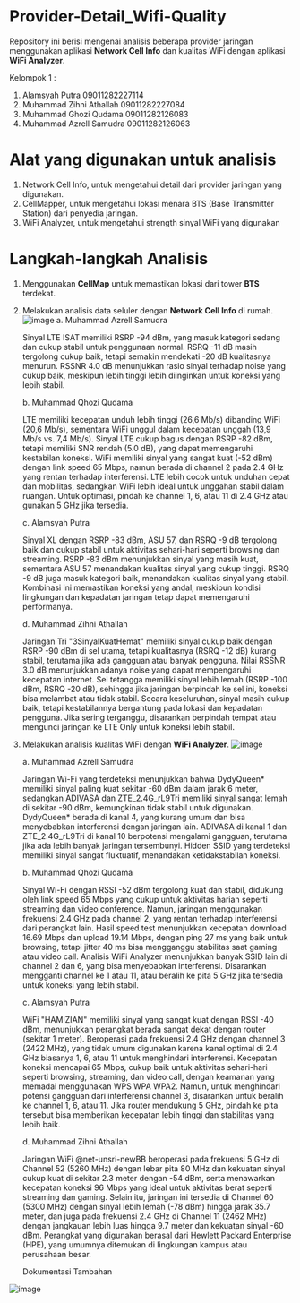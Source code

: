 # Provider-Detail_Wifi-Quality
Repository ini berisi mengenai analisis beberapa provider jaringan menggunakan aplikasi **Network Cell Info** dan kualitas WiFi dengan aplikasi **WiFi Analyzer**.

Kelompok 1 :
1. Alamsyah Putra 09011282227114
2. Muhammad Zihni Athallah 09011282227084
3. Muhammad Ghozi Qudama 09011282126083
4. Muhammad Azrell Samudra 09011282126063

# Alat yang digunakan untuk analisis
1. Network Cell Info, untuk mengetahui detail dari provider jaringan yang digunakan.
2. CellMapper, untuk mengetahui lokasi menara BTS (Base Transmitter Station) dari penyedia jaringan.
3. WiFi Analyzer, untuk mengetahui strength sinyal WiFi yang digunakan

# Langkah-langkah Analisis
1. Menggunakan **CellMap** untuk memastikan lokasi dari tower **BTS** terdekat.
2. Melakukan analisis data seluler dengan **Network Cell Info** di rumah.
   ![image](https://github.com/user-attachments/assets/416faa06-76a6-49f4-a09b-e21a977ae807)
   a. Muhammad Azrell Samudra

   Sinyal LTE ISAT memiliki RSRP -94 dBm, yang masuk kategori sedang dan cukup stabil untuk penggunaan normal. RSRQ -11 dB masih tergolong cukup baik, tetapi semakin mendekati -20 dB kualitasnya menurun. RSSNR 4.0 dB menunjukkan rasio sinyal terhadap noise yang cukup baik, meskipun lebih tinggi lebih diinginkan untuk koneksi yang lebih stabil.
   
   b. Muhammad Qhozi Qudama

   LTE memiliki kecepatan unduh lebih tinggi (26,6 Mb/s) dibanding WiFi (20,6 Mb/s), sementara WiFi unggul dalam kecepatan unggah (13,9 Mb/s vs. 7,4 Mb/s). Sinyal LTE cukup bagus dengan RSRP -82 dBm, tetapi memiliki SNR rendah (5.0 dB), yang dapat memengaruhi kestabilan koneksi. WiFi memiliki sinyal yang sangat kuat (-52 dBm) dengan link speed 65 Mbps, namun berada di channel 2 pada 2.4 GHz yang rentan terhadap interferensi. LTE lebih cocok untuk unduhan cepat dan mobilitas, sedangkan WiFi lebih ideal untuk unggahan stabil dalam ruangan. Untuk optimasi, pindah ke channel 1, 6, atau 11 di 2.4 GHz atau gunakan 5 GHz jika tersedia.

   c. Alamsyah Putra
   
   Sinyal XL dengan RSRP -83 dBm, ASU 57, dan RSRQ -9 dB tergolong baik dan cukup stabil untuk aktivitas sehari-hari seperti browsing dan streaming. RSRP -83 dBm menunjukkan sinyal yang masih kuat, sementara ASU 57 menandakan kualitas sinyal yang cukup tinggi. RSRQ -9 dB juga masuk kategori baik, menandakan kualitas sinyal yang stabil. Kombinasi ini memastikan koneksi yang andal, meskipun kondisi lingkungan dan kepadatan jaringan tetap dapat memengaruhi performanya.

   d. Muhammad Zihni Athallah

   Jaringan Tri "3SinyalKuatHemat" memiliki sinyal cukup baik dengan RSRP -90 dBm di sel utama, tetapi kualitasnya (RSRQ -12 dB) kurang stabil, terutama jika ada gangguan atau banyak pengguna. Nilai RSSNR 3.0 dB menunjukkan adanya noise yang dapat mempengaruhi kecepatan internet. Sel tetangga memiliki sinyal lebih lemah (RSRP -100 dBm, RSRQ -20 dB), sehingga jika jaringan berpindah ke sel ini, koneksi bisa melambat atau tidak stabil. Secara keseluruhan, sinyal masih cukup baik, tetapi kestabilannya bergantung pada lokasi dan kepadatan pengguna. Jika sering terganggu, disarankan berpindah tempat atau mengunci jaringan ke LTE Only untuk koneksi lebih stabil.

3. Melakukan analisis kualitas WiFi dengan **WiFi Analyzer**.
   ![image](https://github.com/user-attachments/assets/dbb8061d-bb94-40fa-92a3-0eba1fc953da)

   a. Muhammad Azrell Samudra

   Jaringan Wi-Fi yang terdeteksi menunjukkan bahwa DydyQueen* memiliki sinyal paling kuat sekitar -60 dBm dalam jarak 6 meter, sedangkan ADIVASA dan ZTE_2.4G_rL9Tri memiliki sinyal sangat lemah di sekitar -90 dBm, kemungkinan tidak stabil untuk digunakan. DydyQueen* berada di kanal 4, yang kurang umum dan bisa menyebabkan interferensi dengan jaringan lain. ADIVASA di kanal 1 dan ZTE_2.4G_rL9Tri di kanal 10 berpotensi mengalami gangguan, terutama jika ada lebih banyak jaringan tersembunyi. Hidden SSID yang terdeteksi memiliki sinyal sangat fluktuatif, menandakan ketidakstabilan koneksi.

   b. Muhammad Qhozi Qudama

   Sinyal Wi-Fi dengan RSSI -52 dBm tergolong kuat dan stabil, didukung oleh link speed 65 Mbps yang cukup untuk aktivitas harian seperti streaming dan video conference. Namun, jaringan menggunakan frekuensi 2.4 GHz pada channel 2, yang rentan terhadap interferensi dari perangkat lain. Hasil speed test menunjukkan kecepatan download 16.69 Mbps dan upload 19.14 Mbps, dengan ping 27 ms yang baik untuk browsing, tetapi jitter 40 ms bisa mengganggu stabilitas saat gaming atau video call. Analisis WiFi Analyzer menunjukkan banyak SSID lain di channel 2 dan 6, yang bisa menyebabkan interferensi. Disarankan mengganti channel ke 1 atau 11, atau beralih ke pita 5 GHz jika tersedia untuk koneksi yang lebih stabil.

   c. Alamsyah Putra

   WiFi "HAMIZIAN" memiliki sinyal yang sangat kuat dengan RSSI -40 dBm, menunjukkan perangkat berada sangat dekat dengan router (sekitar 1 meter). Beroperasi pada frekuensi 2.4 GHz dengan channel 3 (2422 MHz), yang tidak umum digunakan karena kanal optimal di 2.4 GHz biasanya 1, 6, atau 11 untuk menghindari interferensi. Kecepatan koneksi mencapai 65 Mbps, cukup baik untuk aktivitas sehari-hari seperti browsing, streaming, dan video call, dengan keamanan yang memadai menggunakan WPS WPA WPA2. Namun, untuk menghindari potensi gangguan dari interferensi channel 3, disarankan untuk beralih ke channel 1, 6, atau 11. Jika router mendukung 5 GHz, pindah ke pita tersebut bisa memberikan kecepatan lebih tinggi dan stabilitas yang lebih baik.

   d. Muhammad Zihni Athallah

   Jaringan WiFi @net-unsri-newBB beroperasi pada frekuensi 5 GHz di Channel 52 (5260 MHz) dengan lebar pita 80 MHz dan kekuatan sinyal cukup kuat di sekitar 2.3 meter dengan -54 dBm, serta menawarkan kecepatan koneksi 96 Mbps yang ideal untuk aktivitas berat seperti streaming dan gaming. Selain itu, jaringan ini tersedia di Channel 60 (5300 MHz) dengan sinyal lebih lemah (-78 dBm) hingga jarak 35.7 meter, dan juga pada frekuensi 2.4 GHz di Channel 11 (2462 MHz) dengan jangkauan lebih luas hingga 9.7 meter dan kekuatan sinyal -60 dBm. Perangkat yang digunakan berasal dari Hewlett Packard Enterprise (HPE), yang umumnya ditemukan di lingkungan kampus atau perusahaan besar.


   Dokumentasi Tambahan
   
![image](https://github.com/user-attachments/assets/968b467b-b403-43dc-90b9-b671cbb2d917)


